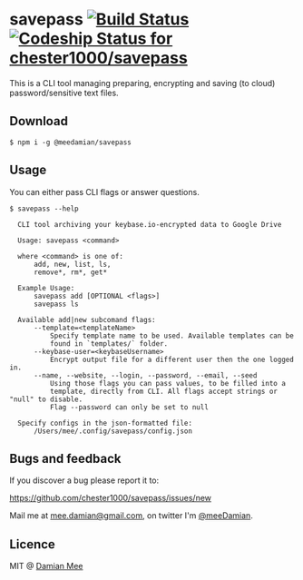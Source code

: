 # savepass [![Build Status](https://travis-ci.org/chester1000/savepass.svg)](https://travis-ci.org/chester1000/savepass) [ ![Codeship Status for chester1000/savepass](https://codeship.com/projects/71e48d30-e90c-0132-7604-26b28b7b5489/status?branch=master)](https://codeship.com/projects/82900)

This is a CLI tool managing preparing, encrypting and saving (to cloud) password/sensitive text files.

## Download

```
$ npm i -g @meedamian/savepass
```

## Usage

You can either pass CLI flags or answer questions.

```
$ savepass --help

  CLI tool archiving your keybase.io-encrypted data to Google Drive

  Usage: savepass <command>

  where <command> is one of:
      add, new, list, ls,
      remove*, rm*, get*

  Example Usage:
      savepass add [OPTIONAL <flags>]
      savepass ls

  Available add|new subcomand flags:
      --template=<templateName>
          Specify template name to be used. Available templates can be
          found in `templates/` folder.
      --keybase-user=<keybaseUsername>
          Encrypt output file for a different user then the one logged in.
      --name, --website, --login, --password, --email, --seed
          Using those flags you can pass values, to be filled into a
          template, directly from CLI. All flags accept strings or "null" to disable.
          Flag --password can only be set to null

  Specify configs in the json-formatted file:
      /Users/mee/.config/savepass/config.json

```

## Bugs and feedback

If you discover a bug please report it to:

https://github.com/chester1000/savepass/issues/new

Mail me at mee.damian@gmail.com, on twitter I'm [@meeDamian](http://twitter.com/meedamian).


## Licence

MIT @ [Damian Mee](http://meedamian.com)